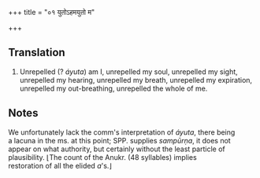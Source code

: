 +++
title = "०१ युतोऽहमयुतो म"

+++
## Translation
1. Unrepelled (? *áyuta*) am I, unrepelled my soul, unrepelled my sight,  
unrepelled my hearing, unrepelled my breath, unrepelled my expiration,  
unrepelled my out-breathing, unrepelled the whole of me.

## Notes
We unfortunately lack the comm's interpretation of *áyuta*, there being  
a lacuna in the ms. at this point; SPP. supplies *sampūrṇa*, it does not  
appear on what authority, but certainly without the least particle of  
plausibility. ⌊The count of the Anukr. (48 syllables) implies  
restoration of all the elided *a*'s.⌋
